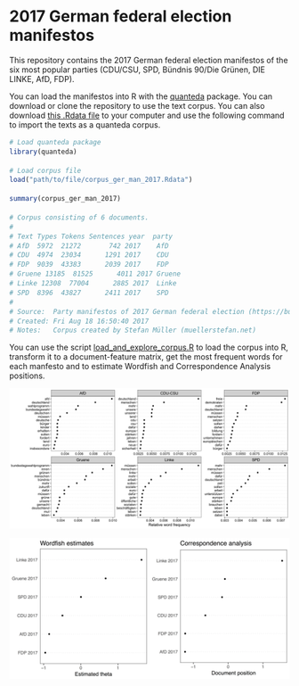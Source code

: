 # 2017 German federal election manifestos
This repository contains the 2017 German federal election manifestos of the six most popular parties (CDU/CSU, SPD, Bündnis 90/Die Grünen, DIE LINKE, AfD, FDP).

You can load the manifestos into R with the [quanteda](github.com/kbenoit/quanteda) package. You can download or clone the repository to use the text corpus. You can also download [this .Rdata file](https://github.com/stefan-mueller/ger-man-2017/blob/master/manifestos-corpus/corpus_ger_man_2017.Rdata) to your computer and use the following command to import the texts as a quanteda corpus.

```r
# Load quanteda package
library(quanteda)

# Load corpus file
load("path/to/file/corpus_ger_man_2017.Rdata")

summary(corpus_ger_man_2017)

# Corpus consisting of 6 documents.
# 
# Text Types Tokens Sentences year  party
# AfD  5972  21272       742 2017    AfD
# CDU  4974  23034      1291 2017    CDU
# FDP  9039  43383      2039 2017    FDP
# Gruene 13185  81525      4011 2017 Gruene
# Linke 12308  77004      2885 2017  Linke
# SPD  8396  43827      2411 2017    SPD
# 
# Source:  Party manifestos of 2017 German federal election (https://bundestagswahl-2017.com/wahlprogramm/)
# Created: Fri Aug 18 16:50:40 2017
# Notes:   Corpus created by Stefan Müller (muellerstefan.net)
```

You can use the script [load_and_explore_corpus.R]("https://github.com/stefan-mueller/ger-man-2017/blob/master/code/01_load_and_explore_corpus.R") to load the corpus into R, transform it to a document-feature matrix, get the most frequent words for each manfesto and to estimate Wordfish and Correspondence Analysis positions.

![15 most frequent words per manifesto (after removing stopwords)](https://github.com/stefan-mueller/ger-man-2017/blob/master/output/plot_topfeatures.png)

![Wordscores and Correspondence Analysis of Manifestos](https://github.com/stefan-mueller/ger-man-2017/blob/master/output/plot_textmodels.png)
